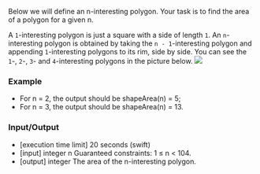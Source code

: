 Below we will define an n-interesting polygon. Your task is to find the area of a polygon for a given n.

A `1`-interesting polygon is just a square with a side of length `1`. An `n`-interesting polygon is obtained by taking the `n - 1`-interesting polygon and appending `1`-interesting polygons to its rim, side by side. You can see the `1`-, `2`-, `3`- and `4`-interesting polygons in the picture below.
![](https://codefightsuserpics.s3.amazonaws.com/tasks/shapeArea/img/area.png?_tm=1530813671805)
### Example

* For n = 2, the output should be
shapeArea(n) = 5;
* For n = 3, the output should be
shapeArea(n) = 13.
### Input/Output
* [execution time limit] 20 seconds (swift)
* [input] integer n
Guaranteed constraints:
1 ≤ n < 104.
* [output] integer
The area of the n-interesting polygon.
